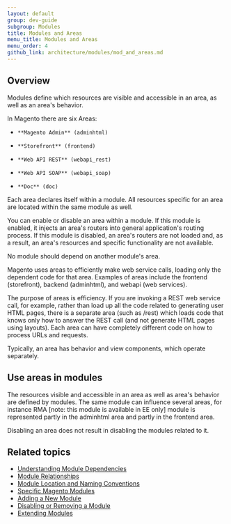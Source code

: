 ```yaml
---
layout: default
group: dev-guide
subgroup: Modules
title: Modules and Areas
menu_title: Modules and Areas
menu_order: 4
github_link: architecture/modules/mod_and_areas.md
---
```


<h2 id="m2arch-module-areas-overview"> Overview</h2>
Modules define which resources are visible and accessible in an area, as well as an area's behavior.

In Magento there are six Areas:

*     **Magento Admin** (adminhtml)
*     **Storefront** (frontend)
*     **Web API REST** (webapi_rest)
*     **Web API SOAP** (webapi_soap)
*     **Doc** (doc)


Each area declares itself within a module. All resources specific for an area are located within the same module as well.

You can enable or disable an area within a module. If this module is enabled, it injects an area's routers into general application's routing process. If this module is disabled, an area's routers are not loaded and, as a result, an area's resources and specific functionality are not available.

<div class="bs-callout bs-callout-warning" id="warning">
	<p>No module should  depend on another module's area.</p>
    </div>

Magento uses areas to efficiently make web service calls, loading only the dependent code for that area. Examples of areas include the frontend (storefront), backend (adminhtml), and webapi (web services).

The purpose of areas is efficiency. If you are invoking a REST web service call, for example, rather than load up all the code related to generating user HTML pages, there is a separate area (such as /rest) which loads code that knows only how to answer the REST call (and not generate HTML pages using layouts). Each area can have completely different code on how to process URLs and requests.

Typically, an area has behavior and view components, which operate separately.

<h2 id="m2arch-module-using">Use areas in modules</h2>

The resources visible and accessible in an area as well as area's behavior are defined by modules. The same module can influence several areas, for instance RMA [note: this module is available in EE only] module is represented partly in the adminhtml area and partly in the frontend area.

<div class="bs-callout bs-callout-info" id="info">
  <p>Disabling an area does not result in disabling the modules related to it.</p>
</div>

<h2 id="m2arch-module-related"> Related topics</h2>

* <a href="{{ site.gdeurl }}architecture/modules/mod_depend.html">Understanding Module Dependencies</a>
* <a href="{{ site.gdeurl }}architecture/modules/mod_relationships.html">Module Relationships</a>
* <a href="{{ site.gdeurl }}architecture/modules/mod_conventions.html">Module Location and Naming Conventions</a>
* <a href="{{ site.gdeurl }}architecture/modules/mod_specific.html">Specific Magento Modules</a>
* <a href="{{ site.gdeurl }}architecture/modules/____.html">Adding a New Module</a>
* <a href="{{ site.gdeurl }}architecture/modules/____.html">Disabling or Removing a Module</a>
* <a href="{{ site.gdeurl }}architecture/modules/____.html">Extending Modules</a>


